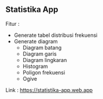 ## Statistika App
Fitur :
* Generate tabel distribusi frekuensi
* Generate diagram
  * Diagram batang
  * Diagram garis
  * Diagram lingkaran
  * Histogram
  * Poligon frekuensi
  * Ogive

Link : https://statistika-app.web.app
